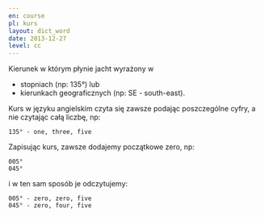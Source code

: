 ```yaml
---
en: course
pl: kurs
layout: dict_word
date: 2013-12-27
level: cc
---
```


Kierunek w którym płynie jacht wyrażony w
  
* stopniach (np: 135°) lub   
* kierunkach geograficznych (np: SE - south-east).
 
 
 
Kurs w języku angielskim czyta się zawsze podając poszczególne cyfry, a nie czytając całą liczbę, np:  
    
    135° - one, three, five  
  
Zapisując kurs, zawsze dodajemy początkowe zero, np:  

    005°       
    045°  
  
i w ten sam sposób je odczytujemy:  

    005° - zero, zero, five  
    045° - zero, four, five  
